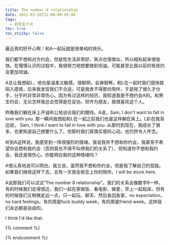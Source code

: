 ```yaml
---
title: The number 8 relationship
date: 2022-03-26T12:00:00-05:00
tags:
  - 初恋五十次
toc: true
toc_sticky: false
---
```


最近真的好开心啊！和A一起玩就是很单纯的快乐。
<!--more-->

我们都不想和对方约会，但是性生活非常好，笑点也很类似，所以相处起来很愉快。在慢慢认识的过程中，我很努力地想要做到坦诚。可能甚至比我以前的有些约会更加坦诚。

A总让我想起L，他也是温柔又敏感，很聪明，会弹钢琴。和L在一起时我们很快就陷入感情，后来我发现我们不合适，可是我舍不得那份陪伴，于是拖了很久才分手，分手时非常非常伤心。因为有过这样的经历，我知道我是不想约会A的。和男生约会，无论怎样我总会觉得是在妥协。但作为朋友，我很喜欢这个人。

昨晚我们躺在床上开诚布公地谈论我们的期待。A说，Sam, I don't want to fall in love with you. 那一瞬间我想起和L在一起之前我们也是这样躺在床上。L趴在我耳边说， Sam, I think I want to fall in love with you. 从那时到现在，我成长了很多，也更知道自己想要什么了。但那时我们真情实感的心动，也仍然令人怀念。

听到A这样说，我感受到一阵很强烈的情绪。我说我并不想和你约会，我甚至不希望你会想和我约会（否则我也不得不叫停我们的关系了），但知道你不想和我约会，我还是很伤心。你能明白我的这种情绪吗？

A很认真地说可以明白。我又说，虽然我不想和你约会，但是我了解自己的孤独。如果我们继续这样下去，总有一天我会依恋上你的陪伴。I will be stuck here.

A说那我们可以试试“The number 8 relationship"。我们的关系会像数字8一样，有的时候我们走得很近，我们一起在家做饭、看电影、做爱，早上一起起床。但有的时候我们又稍微走远一点，只一起玩、聊天、然后各回各家，no expectation，no hard feelings。有的周是fuck buddy week，有的周是friend week。这样我们永远都是自由的。

I think I'd like that.


{% comment %}



{% endcomment %}

